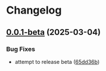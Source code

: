 # Changelog

## [0.0.1-beta](https://github.com/ExpediaGroup/expediagroup-java-sdk/compare/expediagroup-sdk-graphql-v0.0.0-beta...expediagroup-sdk-graphql-v0.0.1-beta) (2025-03-04)


### Bug Fixes

* attempt to release beta ([65dd36b](https://github.com/ExpediaGroup/expediagroup-java-sdk/commit/65dd36bdbf5f13ce0b06bb203fe3425bbaf436ff))
